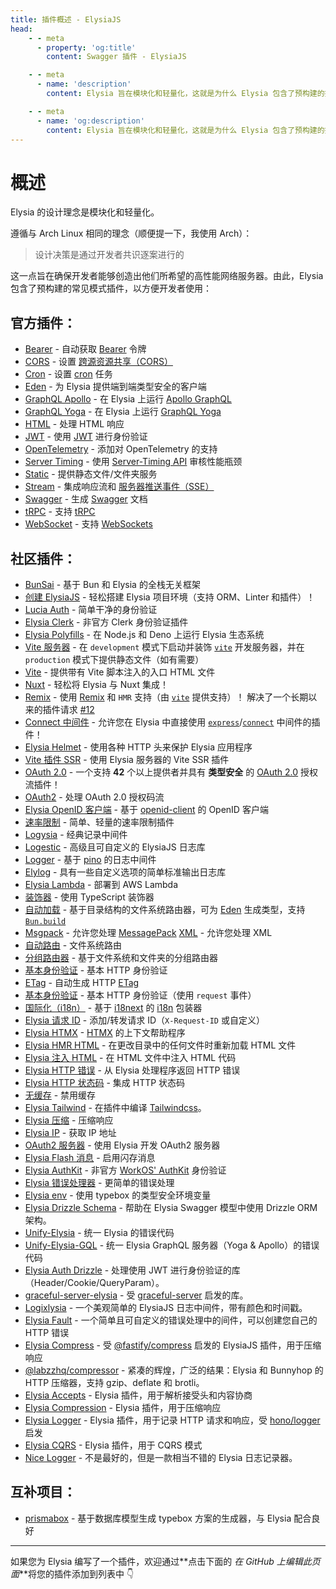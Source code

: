 ```yaml
---
title: 插件概述 - ElysiaJS
head:
    - - meta
      - property: 'og:title'
        content: Swagger 插件 - ElysiaJS

    - - meta
      - name: 'description'
        content: Elysia 旨在模块化和轻量化，这就是为什么 Elysia 包含了预构建的插件，以方便开发者使用常见模式。Elysia 还通过社区插件进一步增强了自定义功能。

    - - meta
      - name: 'og:description'
        content: Elysia 旨在模块化和轻量化，这就是为什么 Elysia 包含了预构建的插件，以方便开发者使用常见模式。Elysia 还通过社区插件进一步增强了自定义功能。
---
```


# 概述

Elysia 的设计理念是模块化和轻量化。

遵循与 Arch Linux 相同的理念（顺便提一下，我使用 Arch）：

> 设计决策是通过开发者共识逐案进行的

这一点旨在确保开发者能够创造出他们所希望的高性能网络服务器。由此，Elysia 包含了预构建的常见模式插件，以方便开发者使用：

## 官方插件：

-   [Bearer](/plugins/bearer) - 自动获取 [Bearer](https://swagger.io/docs/specification/authentication/bearer-authentication/) 令牌
-   [CORS](/plugins/cors) - 设置 [跨源资源共享（CORS）](https://developer.mozilla.org/en-US/docs/Web/HTTP/CORS)
-   [Cron](/plugins/cron) - 设置 [cron](https://en.wikipedia.org/wiki/Cron) 任务
-   [Eden](/eden/overview) - 为 Elysia 提供端到端类型安全的客户端
-   [GraphQL Apollo](/plugins/graphql-apollo) - 在 Elysia 上运行 [Apollo GraphQL](https://www.apollographql.com/)
-   [GraphQL Yoga](/plugins/graphql-yoga) - 在 Elysia 上运行 [GraphQL Yoga](https://github.com/dotansimha/graphql-yoga)
-   [HTML](/plugins/html) - 处理 HTML 响应
-   [JWT](/plugins/jwt) - 使用 [JWT](https://jwt.io/) 进行身份验证
-   [OpenTelemetry](/plugins/opentelemetry) - 添加对 OpenTelemetry 的支持
-   [Server Timing](/plugins/server-timing) - 使用 [Server-Timing API](https://developer.mozilla.org/en-US/docs/Web/HTTP/Headers/Server-Timing) 审核性能瓶颈
-   [Static](/plugins/static) - 提供静态文件/文件夹服务
-   [Stream](/plugins/stream) - 集成响应流和 [服务器推送事件（SSE）](https://developer.mozilla.org/en-US/docs/Web/API/Server-sent_events)
-   [Swagger](/plugins/swagger) - 生成 [Swagger](https://swagger.io/) 文档
-   [tRPC](/plugins/trpc) - 支持 [tRPC](https://trpc.io/)
-   [WebSocket](/patterns/websocket) - 支持 [WebSockets](https://developer.mozilla.org/en-US/docs/Web/API/WebSocket)

## 社区插件：

-   [BunSai](https://github.com/nikiskaarup/bunsai2) - 基于 Bun 和 Elysia 的全栈无关框架
-   [创建 ElysiaJS](https://github.com/kravetsone/create-elysiajs) - 轻松搭建 Elysia 项目环境（支持 ORM、Linter 和插件）！
-   [Lucia Auth](https://github.com/pilcrowOnPaper/lucia) - 简单干净的身份验证
-   [Elysia Clerk](https://github.com/wobsoriano/elysia-clerk) - 非官方 Clerk 身份验证插件
-   [Elysia Polyfills](https://github.com/bogeychan/elysia-polyfills) - 在 Node.js 和 Deno 上运行 Elysia 生态系统
-   [Vite 服务器](https://github.com/kravetsone/elysia-vite-server) - 在 `development` 模式下启动并装饰 [`vite`](https://vitejs.dev/) 开发服务器，并在 `production` 模式下提供静态文件（如有需要）
-   [Vite](https://github.com/timnghg/elysia-vite) - 提供带有 Vite 脚本注入的入口 HTML 文件
-   [Nuxt](https://github.com/trylovetom/elysiajs-nuxt) - 轻松将 Elysia 与 Nuxt 集成！
-   [Remix](https://github.com/kravetsone/elysia-remix) - 使用 [Remix](https://remix.run/) 和 `HMR` 支持（由 [`vite`](https://vitejs.dev/) 提供支持）！ 解决了一个长期以来的插件请求 [#12](https://github.com/elysiajs/elysia/issues/12)
-   [Connect 中间件](https://github.com/kravetsone/elysia-connect-middleware) - 允许您在 Elysia 中直接使用 [`express`](https://www.npmjs.com/package/express)/[`connect`](https://www.npmjs.com/package/connect) 中间件的插件！
-   [Elysia Helmet](https://github.com/DevTobias/elysia-helmet) - 使用各种 HTTP 头来保护 Elysia 应用程序
-   [Vite 插件 SSR](https://github.com/timnghg/elysia-vite-plugin-ssr) - 使用 Elysia 服务器的 Vite SSR 插件
-   [OAuth 2.0](https://github.com/kravetsone/elysia-oauth2) - 一个支持 **42** 个以上提供者并具有 **类型安全** 的 [OAuth 2.0](https://en.wikipedia.org/wiki/OAuth) 授权流插件！
-   [OAuth2](https://github.com/bogeychan/elysia-oauth2) - 处理 OAuth 2.0 授权码流
-   [Elysia OpenID 客户端](https://github.com/macropygia/elysia-openid-client) - 基于 [openid-client](https://github.com/panva/node-openid-client) 的 OpenID 客户端
-   [速率限制](https://github.com/rayriffy/elysia-rate-limit) - 简单、轻量的速率限制插件
-   [Logysia](https://github.com/tristanisham/logysia) - 经典记录中间件
-   [Logestic](https://github.com/cybercoder-naj/logestic) - 高级且可自定义的 ElysiaJS 日志库
-   [Logger](https://github.com/bogeychan/elysia-logger) - 基于 [pino](https://github.com/pinojs/pino) 的日志中间件
-   [Elylog](https://github.com/eajr/elylog) - 具有一些自定义选项的简单标准输出日志库
-   [Elysia Lambda](https://github.com/TotalTechGeek/elysia-lambda) - 部署到 AWS Lambda
-   [装饰器](https://github.com/gaurishhs/elysia-decorators) - 使用 TypeScript 装饰器
-   [自动加载](https://github.com/kravetsone/elysia-autoload) - 基于目录结构的文件系统路由器，可为 [Eden](https://elysiajs.com/eden/overview.html) 生成类型，支持 [`Bun.build`](https://github.com/kravetsone/elysia-autoload?tab=readme-ov-file#bun-build-usage)
-   [Msgpack](https://github.com/kravetsone/elysia-msgpack) - 允许您处理 [MessagePack](https://msgpack.org)
    [XML](https://github.com/kravetsone/elysia-xml) - 允许您处理 XML
-   [自动路由](https://github.com/wobsoriano/elysia-autoroutes) - 文件系统路由
-   [分组路由器](https://github.com/itsyoboieltr/elysia-group-router) - 基于文件系统和文件夹的分组路由器
-   [基本身份验证](https://github.com/itsyoboieltr/elysia-basic-auth) - 基本 HTTP 身份验证
-   [ETag](https://github.com/bogeychan/elysia-etag) - 自动生成 HTTP [ETag](https://developer.mozilla.org/en-US/docs/Web/HTTP/Headers/ETag)
-   [基本身份验证](https://github.com/eelkevdbos/elysia-basic-auth) - 基本 HTTP 身份验证（使用 `request` 事件）
-   [国际化（i18n）](https://github.com/eelkevdbos/elysia-i18next) - 基于 [i18next](https://www.i18next.com/) 的 [i18n](https://developer.mozilla.org/en-US/docs/Mozilla/Add-ons/WebExtensions/API/i18n) 包装器
-   [Elysia 请求 ID](https://github.com/gtramontina/elysia-requestid) - 添加/转发请求 ID（`X-Request-ID` 或自定义）
-   [Elysia HTMX](https://github.com/gtramontina/elysia-htmx) - [HTMX](https://htmx.org/) 的上下文帮助程序
-   [Elysia HMR HTML](https://github.com/gtrabanco/elysia-hmr-html) - 在更改目录中的任何文件时重新加载 HTML 文件
-   [Elysia 注入 HTML](https://github.com/gtrabanco/elysia-inject-html) - 在 HTML 文件中注入 HTML 代码
-   [Elysia HTTP 错误](https://github.com/yfrans/elysia-http-error) - 从 Elysia 处理程序返回 HTTP 错误
-   [Elysia HTTP 状态码](https://github.com/sylvain12/elysia-http-status-code) - 集成 HTTP 状态码
-   [无缓存](https://github.com/gaurishhs/elysia-nocache) - 禁用缓存
-   [Elysia Tailwind](https://github.com/gtramontina/elysia-tailwind) - 在插件中编译 [Tailwindcss](https://tailwindcss.com/)。
-   [Elysia 压缩](https://github.com/gusb3ll/elysia-compression) - 压缩响应
-   [Elysia IP](https://github.com/gaurishhs/elysia-ip) - 获取 IP 地址
-   [OAuth2 服务器](https://github.com/myazarc/elysia-oauth2-server) - 使用 Elysia 开发 OAuth2 服务器
-   [Elysia Flash 消息](https://github.com/gtramontina/elysia-flash-messages) - 启用闪存消息
-   [Elysia AuthKit](https://github.com/gtramontina/elysia-authkit) - 非官方 [WorkOS' AuthKit](https://www.authkit.com/) 身份验证
-   [Elysia 错误处理器](https://github.com/gtramontina/elysia-error-handler) - 更简单的错误处理
-   [Elysia env](https://github.com/yolk-oss/elysia-env) - 使用 typebox 的类型安全环境变量
-   [Elysia Drizzle Schema](https://github.com/Edsol/elysia-drizzle-schema) - 帮助在 Elysia Swagger 模型中使用 Drizzle ORM 架构。
-   [Unify-Elysia](https://github.com/qlaffont/unify-elysia) - 统一 Elysia 的错误代码
-   [Unify-Elysia-GQL](https://github.com/qlaffont/unify-elysia-gql) - 统一 Elysia GraphQL 服务器（Yoga & Apollo）的错误代码
-   [Elysia Auth Drizzle](https://github.com/qlaffont/elysia-auth-drizzle) - 处理使用 JWT 进行身份验证的库（Header/Cookie/QueryParam）。
-   [graceful-server-elysia](https://github.com/qlaffont/graceful-server-elysia) - 受 [graceful-server](https://github.com/gquittet/graceful-server) 启发的库。
-   [Logixlysia](https://github.com/PunGrumpy/logixlysia) - 一个美观简单的 ElysiaJS 日志中间件，带有颜色和时间戳。
-   [Elysia Fault](https://github.com/vitorpldev/elysia-fault) - 一个简单且可自定义的错误处理中的间件，可以创建您自己的 HTTP 错误
-   [Elysia Compress](https://github.com/vermaysha/elysia-compress) - 受 [@fastify/compress](https://github.com/fastify/fastify-compress) 启发的 ElysiaJS 插件，用于压缩响应
-   [@labzzhq/compressor](https://github.com/labzzhq/compressor/) - 紧凑的辉煌，广泛的结果：Elysia 和 Bunnyhop 的 HTTP 压缩器，支持 gzip、deflate 和 brotli。
-   [Elysia Accepts](https://github.com/morigs/elysia-accepts) - Elysia 插件，用于解析接受头和内容协商
-   [Elysia Compression](https://github.com/chneau/elysia-compression) - Elysia 插件，用于压缩响应
-   [Elysia Logger](https://github.com/chneau/elysia-logger) - Elysia 插件，用于记录 HTTP 请求和响应，受 [hono/logger](https://hono.dev/docs/middleware/builtin/logger) 启发
-   [Elysia CQRS](https://github.com/jassix/elysia-cqrs) - Elysia 插件，用于 CQRS 模式
-   [Nice Logger](https://github.com/tanishqmanuja/nice-logger) - 不是最好的，但是一款相当不错的 Elysia 日志记录器。

## 互补项目：
-   [prismabox](https://github.com/m1212e/prismabox) - 基于数据库模型生成 typebox 方案的生成器，与 Elysia 配合良好
---

如果您为 Elysia 编写了一个插件，欢迎通过**点击下面的 <i>在 GitHub 上编辑此页面</i>**将您的插件添加到列表中 👇
